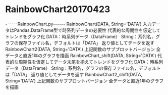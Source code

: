 # RainbowChart20170423

------RainbowChart.py------
RainbowChart(DATA, String='DATA')
入力データはPandas.DataFrame型で時系列データの必要性
代表的な周期性を仮定してトレンドをグラフ化
DATA：時系列データ（DataFrame）
String：系列名，グラフの保存ファイル名，デフォルトは「DATA」
返り値としてデータを返す
RainbowChart2(DATA, String='DATA')
上記関数のサブプロットバージョン
全データと直近1年のグラフを描画
RainbowChart_shift(DATA, String='DATA')
代表的な周期性を仮定してデータ末尾を揃えてトレンドをグラフ化
DATA：時系列データ（DataFrame）
String：系列名，グラフの保存ファイル名，デフォルトは「DATA」
返り値としてデータを返す
RainbowChart2_shift(DATA, String='DATA')
上記関数のサブプロットバージョン
全データと直近1年のグラフを描画
